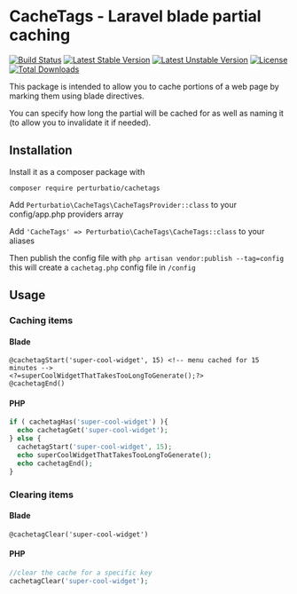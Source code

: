 # CacheTags - Laravel blade partial caching

[![Build Status](https://travis-ci.org/Perturbatio/CacheTags.svg?branch=master)](https://travis-ci.org/Perturbatio/CacheTags)
[![Latest Stable Version](https://poser.pugx.org/perturbatio/cachetags/v/stable?format=flat)](https://packagist.org/packages/perturbatio/cachetags)
[![Latest Unstable Version](https://poser.pugx.org/perturbatio/cachetags/v/unstable?format=flat)](https://packagist.org/packages/perturbatio/cachetags)
[![License](https://poser.pugx.org/perturbatio/cachetags/license?format=flat)](https://packagist.org/packages/perturbatio/cachetags)
[![Total Downloads](https://poser.pugx.org/perturbatio/cachetags/downloads?format=flat)](https://packagist.org/packages/perturbatio/cachetags)

This package is intended to allow you to cache portions of a web page by marking them using blade directives.

You can specify how long the partial will be cached for as well as naming it (to allow you to invalidate it if needed).

## Installation

Install it as a composer package with

```
composer require perturbatio/cachetags
```

Add `Perturbatio\CacheTags\CacheTagsProvider::class` to your config/app.php providers array

Add `'CacheTags' => Perturbatio\CacheTags\CacheTags::class` to your aliases

Then publish the config file with `php artisan vendor:publish --tag=config` this will create a `cachetag.php` config file in `/config`

## Usage

### Caching items

#### Blade

```Blade
@cachetagStart('super-cool-widget', 15) <!-- menu cached for 15 minutes -->
<?=superCoolWidgetThatTakesTooLongToGenerate();?>
@cachetagEnd()
```

#### PHP

```PHP
if ( cachetagHas('super-cool-widget') ){
  echo cachetagGet('super-cool-widget');
} else {
  cachetagStart('super-cool-widget', 15);
  echo superCoolWidgetThatTakesTooLongToGenerate();
  echo cachetagEnd();
}
```

### Clearing items

#### Blade

```Blade
@cachetagClear('super-cool-widget')
```

#### PHP

```PHP
//clear the cache for a specific key
cachetagClear('super-cool-widget');
````
